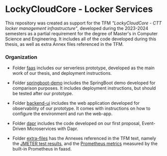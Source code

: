 # LockyCloudCore - Locker Services

This repository was created as support for the TFM *"LockyCloudCore - CTT locker management infrastructure"*, developed during the 2023-2024 semesters as a partial requirement for the degree of Master's in Computer Science and Engineering. It includes all of the code developed during this thesis, as well as extra Annex files referenced in the TFM.

### Organization

- Folder [faas](./faas) includes our serverless prototype, developed as the main work of our thesis, and deployment instructions. 

- Folder [springboot-demo](./springboot-demo/) includes the SpringBoot demo developed for comparison purposes. It includes deployment instructions, but should be tested after our prototype.

- Folder [backend-ui](./backend-ui/) includes the web application developed for observability of our prototype. It comes with instructions on how to configure the environment and run the web-app.

- Folder [dapr](./dapr) includes the code developed on our first proposal, Event-Driven Microservices with Dapr.


- Folder [extra-files](./extra-file) has the Annexes referenced in the TFM text, namely the [JMETER test results](./extra-files/jmeter-results/), and the [Prometheus metrics](./extra-files/prometheus-metrics/metrics.txt) measured by the built-in Prometheus in faasd.